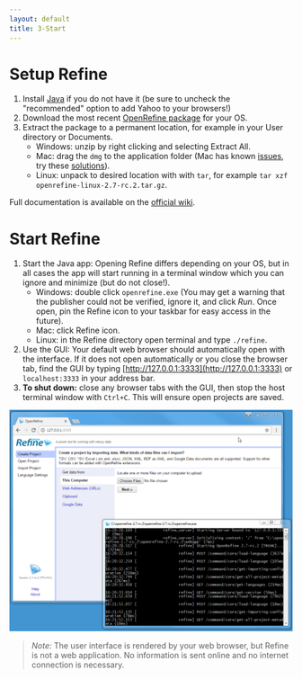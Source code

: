 ```yaml
---
layout: default
title: 3-Start
---
```


# Setup Refine
    
1. Install [Java](http://java.com/en/) if you do not have it (be sure to uncheck the "recommended" option to add Yahoo to your browsers!)
2. Download the most recent [OpenRefine package](http://openrefine.org/download.html) for your OS.
3. Extract the package to a permanent location, for example in your User directory or Documents. 
    - Windows: unzip by right clicking and selecting Extract All. 
    - Mac: drag the `dmg` to the application folder (Mac has known [issues](https://github.com/OpenRefine/OpenRefine/wiki/Installation-Instructions#mac-osx), try these [solutions](https://gist.github.com/evanwill/138ff4a31a4bfd61c5626e43bee22772)). 
    - Linux: unpack to desired location with with `tar`, for example `tar xzf openrefine-linux-2.7-rc.2.tar.gz`. 

Full documentation is available on the [official wiki](https://github.com/OpenRefine/OpenRefine/wiki/).

# Start Refine

1. Start the Java app: Opening Refine differs depending on your OS, but in all cases the app will start running in a terminal window which you can ignore and minimize (but do not close!).
    - Windows: double click `openrefine.exe` (You may get a warning that the publisher could not be verified, ignore it, and click *Run*. Once open, pin the Refine icon to your taskbar for easy access in the future). 
    - Mac: click Refine icon. 
    - Linux: in the Refine directory open terminal and type `./refine`.
2. Use the GUI: Your default web browser should automatically open with the interface. If it does not open automatically or you close the browser tab, find the GUI by typing [http://127.0.0.1:3333](http://127.0.0.1:3333) or `localhost:3333` in your address bar. 
3. **To shut down:** close any browser tabs with the GUI, then stop the host terminal window with `Ctrl+C`. This will ensure open projects are saved.

![OpenRefine terminal and GUI](images/openrefine.png)

> *Note:* The user interface is rendered by your web browser, but Refine is not a web application. No information is sent online and no internet connection is necessary.
